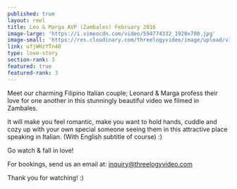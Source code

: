 ```yaml
---
published: true
layout: reel
title: Leo & Marga AVP (Zambales) February 2016
image-large: 'https://i.vimeocdn.com/video/594774332_1920x700.jpg'
image-small: 'https://res.cloudinary.com/threelogyvideo/image/upload/v1528569800/leo.jpg'
link: ufjWHzYTn40
type: love-story
section-rank: 3
featured: true
featured-rank: 3
---
```

Meet our charming Filipino Italian couple; Leonard & Marga profess their love for one another in this stunningly beautiful video we filmed in Zambales.

It will make you feel romantic, make you want to hold hands, cuddle and cozy up with your own special someone seeing them in this attractive place speaking in Italian. (With English subtitle of course) :)

Go watch & fall in love! 

For bookings, send us an email at: inquiry@threelogyvideo.com

Thank you for watching! :)

